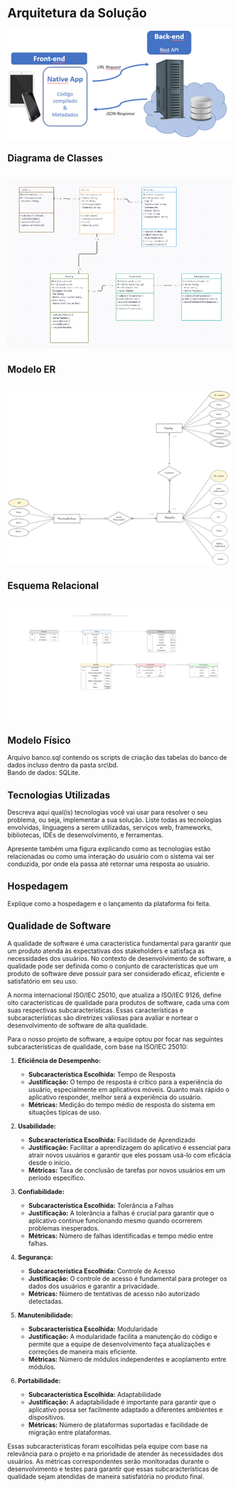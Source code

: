 # Arquitetura da Solução

![Arquitetura da Solução](img/02-mob-arch.png)

## Diagrama de Classes
<br>
<img src="img/Diagrama de classe.png"><br>

## Modelo ER
<br>
<img src="img/Modelo ER.png"><br>

## Esquema Relacional
<br>
<img src="img/Esquema relacional.png"><br>

## Modelo Físico

Arquivo banco.sql contendo os scripts de criação das tabelas do banco de dados incluso dentro da pasta src\bd. <br>
Bando de dados: SQLite.

## Tecnologias Utilizadas

Descreva aqui qual(is) tecnologias você vai usar para resolver o seu problema, ou seja, implementar a sua solução. Liste todas as tecnologias envolvidas, linguagens a serem utilizadas, serviços web, frameworks, bibliotecas, IDEs de desenvolvimento, e ferramentas.

Apresente também uma figura explicando como as tecnologias estão relacionadas ou como uma interação do usuário com o sistema vai ser conduzida, por onde ela passa até retornar uma resposta ao usuário.

## Hospedagem

Explique como a hospedagem e o lançamento da plataforma foi feita.



## Qualidade de Software

A qualidade de software é uma característica fundamental para garantir que um produto atenda às expectativas dos stakeholders e satisfaça as necessidades dos usuários. No contexto de desenvolvimento de software, a qualidade pode ser definida como o conjunto de características que um produto de software deve possuir para ser considerado eficaz, eficiente e satisfatório em seu uso.

A norma internacional ISO/IEC 25010, que atualiza a ISO/IEC 9126, define oito características de qualidade para produtos de software, cada uma com suas respectivas subcaracterísticas. Essas características e subcaracterísticas são diretrizes valiosas para avaliar e nortear o desenvolvimento de software de alta qualidade.

Para o nosso projeto de software, a equipe optou por focar nas seguintes subcaracterísticas de qualidade, com base na ISO/IEC 25010:

1. **Eficiência de Desempenho:**
   - **Subcaracterística Escolhida:** Tempo de Resposta
   - **Justificação:** O tempo de resposta é crítico para a experiência do usuário, especialmente em aplicativos móveis. Quanto mais rápido o aplicativo responder, melhor será a experiência do usuário.
   - **Métricas:** Medição do tempo médio de resposta do sistema em situações típicas de uso.

2. **Usabilidade:**
   - **Subcaracterística Escolhida:** Facilidade de Aprendizado
   - **Justificação:** Facilitar a aprendizagem do aplicativo é essencial para atrair novos usuários e garantir que eles possam usá-lo com eficácia desde o início.
   - **Métricas:** Taxa de conclusão de tarefas por novos usuários em um período específico.

3. **Confiabilidade:**
   - **Subcaracterística Escolhida:** Tolerância a Falhas
   - **Justificação:** A tolerância a falhas é crucial para garantir que o aplicativo continue funcionando mesmo quando ocorrerem problemas inesperados.
   - **Métricas:** Número de falhas identificadas e tempo médio entre falhas.

4. **Segurança:**
   - **Subcaracterística Escolhida:** Controle de Acesso
   - **Justificação:** O controle de acesso é fundamental para proteger os dados dos usuários e garantir a privacidade.
   - **Métricas:** Número de tentativas de acesso não autorizado detectadas.

5. **Manutenibilidade:**
   - **Subcaracterística Escolhida:** Modularidade
   - **Justificação:** A modularidade facilita a manutenção do código e permite que a equipe de desenvolvimento faça atualizações e correções de maneira mais eficiente.
   - **Métricas:** Número de módulos independentes e acoplamento entre módulos.

6. **Portabilidade:**
   - **Subcaracterística Escolhida:** Adaptabilidade
   - **Justificação:** A adaptabilidade é importante para garantir que o aplicativo possa ser facilmente adaptado a diferentes ambientes e dispositivos.
   - **Métricas:** Número de plataformas suportadas e facilidade de migração entre plataformas.

Essas subcaracterísticas foram escolhidas pela equipe com base na relevância para o projeto e na prioridade de atender às necessidades dos usuários. As métricas correspondentes serão monitoradas durante o desenvolvimento e testes para garantir que essas subcaracterísticas de qualidade sejam atendidas de maneira satisfatória no produto final.

